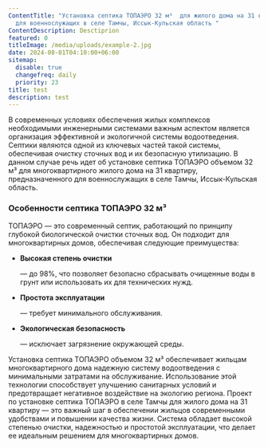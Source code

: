 ```yaml
---
ContentTitle: "Установка септика ТОПАЭРО 32 м³  для жилого дома на 31 квартиру
  для военнослужащих в селе Тамчы, Иссык-Кульская область "
ContentDescription: Desctiprion
featured: 0
titleImage: /media/uploads/example-2.jpg
date: 2024-08-01T04:10:00+06:00
sitemap:
  disable: true
  changefreq: daily
  priority: 23
title: test
description: test
---
```




В современных условиях обеспечения жилых комплексов необходимыми инженерными системами важным аспектом является организация эффективной и экологичной системы водоотведения. Септики являются одной из ключевых частей такой системы, обеспечивая очистку сточных вод и их безопасную утилизацию. В данном случае речь идет об установке септика ТОПАЭРО объемом 32 м³ для многоквартирного жилого дома на 31 квартиру, предназначенного для военнослужащих в селе Тамчы, Иссык-Кульская область.

### Особенности септика ТОПАЭРО 32 м³

ТОПАЭРО — это современный септик, работающий по принципу глубокой биологической очистки сточных вод. Он подходит для многоквартирных домов, обеспечивая следующие преимущества:

* **Высокая степень очистки**

   — до 98%, что позволяет безопасно сбрасывать очищенные воды в грунт или использовать их для технических нужд.
* **Простота эксплуатации**

   — требует минимального обслуживания.
* **Экологическая безопасность**

   — исключает загрязнение окружающей среды.



Установка септика ТОПАЭРО объемом 32 м³ обеспечивает жильцам многоквартирного дома надежную систему водоотведения с минимальными затратами на обслуживание. Использование этой технологии способствует улучшению санитарных условий и предотвращает негативное воздействие на экологию региона.
Проект по установке септика ТОПАЭРО в селе Тамчы для жилого дома на 31 квартиру — это важный шаг в обеспечении жильцов современными удобствами и повышении качества жизни. Система обладает высокой степенью очистки, надежностью и простотой эксплуатации, что делает ее идеальным решением для многоквартирных домов.
